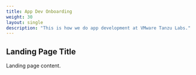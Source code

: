 ```yaml
---
title: App Dev Onboarding
weight: 30
layout: single
description: "This is how we do app development at VMware Tanzu Labs."
---
```


## Landing Page Title

Landing page content. 
